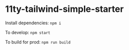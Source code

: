 # 11ty-tailwind-simple-starter

Install dependencies:
`npm i`

To develop:
`npm start`

To build for prod:
`npm run build`
